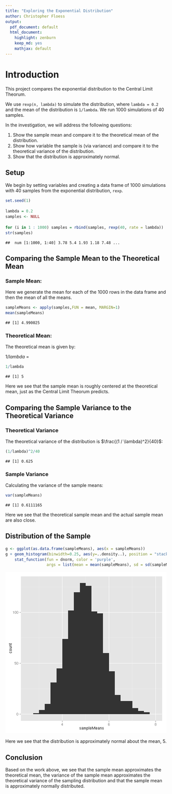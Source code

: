 ```yaml
---
title: "Exploring the Exponential Distribution"
author: Christopher Floess
output:
  pdf_document: default
  html_document:
    highlight: zenburn
    keep_md: yes
    mathjax: default
---
```


# Introduction

This project compares the exponential distribution to the Central Limit Theorum.

We use `rexp(n, lambda)` to simulate the distribution, where `lambda =
0.2` and the mean of the distribution is `1/lambda`. We run 1000
simulations of 40 samples.

In the investigation, we will address the following questions:

1. Show the sample mean and compare it to the theoretical mean of the distribution.
2. Show how variable the sample is (via variance) and compare it to the theoretical variance of the distribution.
3. Show that the distribution is approximately normal.

## Setup



We begin by setting variables and creating a data frame of 1000
simulations with 40 samples from the exponential distribution, `rexp`.


```r
set.seed(1)

lambda = 0.2
samples <- NULL

for (i in 1 : 1000) samples = rbind(samples, rexp(40, rate = lambda))
str(samples)
```

```
##  num [1:1000, 1:40] 3.78 5.4 1.93 1.18 7.48 ...
```

## Comparing the Sample Mean to the Theoretical Mean

### Sample Mean:

Here we generate the mean for each of the 1000 rows in the data frame
and then the mean of all the means.



```r
sampleMeans <- apply(samples,FUN = mean, MARGIN=1)
mean(sampleMeans)
```

```
## [1] 4.990025
```

### Theoretical Mean:

The theoretical mean is given by:

$1 / lambda$ =


```r
1/lambda
```

```
## [1] 5
```

Here we see that the sample mean is roughly centered at the
theoretical mean, just as the Central Limit Theorum predicts.

## Comparing the Sample Variance to the Theoretical Variance

### Theoretical Variance

The theoretical variance of the distribution is $\frac{(1 / \lambda)^2}{40}$:


```r
(1/lambda)^2/40
```

```
## [1] 0.625
```

### Sample Variance

Calculating the variance of the sample means:


```r
var(sampleMeans)
```

```
## [1] 0.6111165
```

Here we see that the theoretical sample mean and the actual sample
mean are also close.

## Distribution of the Sample


```r
g <- ggplot(as.data.frame(sampleMeans), aes(x = sampleMeans))
g + geom_histogram(binwidth=0.25, aes(y=..density..), position = "stack") +
    stat_function(fun = dnorm, color = 'purple',
                  args = list(mean = mean(sampleMeans), sd = sd(sampleMeans)))
```

![plot of chunk unnamed-chunk-7](figure/unnamed-chunk-7-1.png) 

Here we see that the distribution is approximately normal about the
mean, 5.

## Conclusion

Based on the work above, we see that the sample mean approximates the
theoretical mean, the variance of the sample mean approximates the
theoretical variance of the sampling distribution and that the sample
mean is approximately normally distributed.
